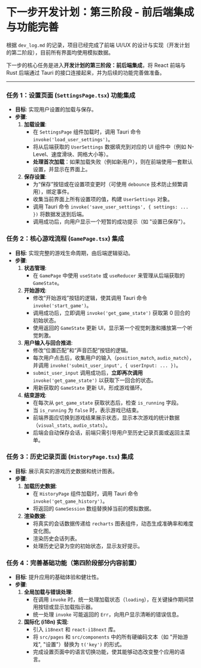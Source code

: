 # 下一步开发计划：第三阶段 - 前后端集成与功能完善

根据 `dev_log.md` 的记录，项目已经完成了前端 UI/UX 的设计与实现（开发计划的第二阶段），目前所有界面均使用模拟数据。

下一步的核心任务是进入**开发计划的第三阶段：前后端集成**，将 React 前端与 Rust 后端通过 Tauri 的接口连接起来，并为后续的功能完善做准备。

---

### **任务 1：设置页面 (`SettingsPage.tsx`) 功能集成**

*   **目标**: 实现用户设置的加载与保存。
*   **步骤**:
    1.  **加载设置**:
        *   在 `SettingsPage` 组件加载时，调用 Tauri 命令 `invoke('load_user_settings')`。
        *   将从后端获取的 `UserSettings` 数据填充到对应的 UI 组件中（例如 N-Level、速度滑块、网格大小等）。
        *   **处理首次加载**：如果加载失败（例如新用户），则在前端使用一套默认设置，并显示在界面上。
    2.  **保存设置**:
        *   为“保存”按钮或在设置项变更时（可使用 `debounce` 技术防止频繁调用），绑定事件。
        *   收集当前界面上所有设置项的值，构建 `UserSettings` 对象。
        *   调用 Tauri 命令 `invoke('save_user_settings', { settings: ... })` 将数据发送到后端。
        *   调用成功后，向用户显示一个短暂的成功提示（如 "设置已保存"）。

### **任务 2：核心游戏流程 (`GamePage.tsx`) 集成**

*   **目标**: 实现完整的游戏生命周期，由后端逻辑驱动。
*   **步骤**:
    1.  **状态管理**:
        *   在 `GamePage` 中使用 `useState` 或 `useReducer` 来管理从后端获取的 `GameState`。
    2.  **开始游戏**:
        *   修改“开始游戏”按钮的逻辑，使其调用 Tauri 命令 `invoke('start_game')`。
        *   调用成功后，立即调用 `invoke('get_game_state')` 获取第 0 回合的初始状态。
        *   使用返回的 `GameState` 更新 UI，显示第一个视觉刺激和播放第一个听觉刺激。
    3.  **用户输入与回合推进**:
        *   修改“位置匹配”和“声音匹配”按钮的逻辑。
        *   每次用户点击后，收集用户的输入（`position_match`, `audio_match`），并调用 `invoke('submit_user_input', { userInput: ... })`。
        *   `submit_user_input` 调用成功后，**立即再次调用** `invoke('get_game_state')` 以获取下一回合的状态。
        *   用新获取的 `GameState` 更新 UI，形成游戏循环。
    4.  **结束游戏**:
        *   在每次从 `get_game_state` 获取状态后，检查 `is_running` 字段。
        *   当 `is_running` 为 `false` 时，表示游戏已结束。
        *   前端界面应切换到游戏结果展示状态，显示本次游戏的统计数据（`visual_stats`, `audio_stats`）。
        *   后端会自动保存会话，前端只需引导用户至历史记录页面或返回主菜单。

### **任务 3：历史记录页面 (`HistoryPage.tsx`) 集成**

*   **目标**: 展示真实的游戏历史数据和统计图表。
*   **步骤**:
    1.  **加载历史数据**:
        *   在 `HistoryPage` 组件加载时，调用 Tauri 命令 `invoke('get_game_history')`。
        *   将返回的 `GameSession` 数组替换掉当前的模拟数据。
    2.  **渲染数据**:
        *   将真实的会话数据传递给 `recharts` 图表组件，动态生成准确率和难度变化图。
        *   渲染历史会话列表。
        *   处理历史记录为空的初始状态，显示友好提示。

### **任务 4：完善基础功能（第四阶段部分内容前置）**

*   **目标**: 提升应用的基础体验和健壮性。
*   **步骤**:
    1.  **全局加载与错误处理**:
        *   在调用 `invoke` 时，统一处理加载状态（`loading`），在关键操作期间禁用按钮或显示加载指示器。
        *   统一处理 `invoke` 可能返回的 `Err`，向用户显示清晰的错误信息。
    2.  **国际化 (i18n) 实现**:
        *   引入 `i18next` 和 `react-i18next` 库。
        *   将 `src/pages` 和 `src/components` 中的所有硬编码文本（如 "开始游戏", "设置"）替换为 `t('key')` 的形式。
        *   完成设置页面中的语言切换功能，使其能够动态改变整个应用的语言。
